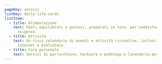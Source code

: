 ```yaml
---
pageKey: servizi
listKey: daily-life-cards
listItem:
  - title: Alimentazione
    text: Pasti equilibrati e gustosi, preparati in loco, per soddisfare ogni
      esigenza.
  - title: Attività
    text: Un ricco calendario di eventi e attività ricreative, inclusi accesso a
      Internet e biblioteca.
  - title: Cura personale
    text: Servizi di parrucchiere, barbiere e podologo e lavanderia personalizzata.
---
```

